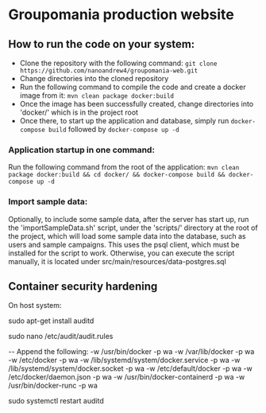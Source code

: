 # Groupomania production website  
  
## How to run the code on your system:  
  
- Clone the repository with the following command: `git clone https://github.com/nanoandrew4/groupomania-web.git`
- Change directories into the cloned repository
- Run the following command to compile the code and create a docker image from it: `mvn clean package docker:build`
- Once the image has been successfully created, change directories into 'docker/' which is in the project root
- Once there, to start up the application and database, simply run `docker-compose build` followed by `docker-compose up -d`

### Application startup in one command:
Run the following command from the root of the application:
`mvn clean package docker:build && cd docker/ && docker-compose build && docker-compose up -d`

### Import sample data:
Optionally, to include some sample data, after the server has start up, run the 'importSampleData.sh' script, under 
the 'scripts/' directory at the root of the project, which will load some sample data into the database, such as users and sample campaigns.
This uses the psql client, which must be installed for the script to work. Otherwise, you can execute the script manually, it is located under
src/main/resources/data-postgres.sql

## Container security hardening

On host system:

sudo apt-get install auditd

sudo nano /etc/audit/audit.rules

-- Append the following:
-w /usr/bin/docker -p wa
-w /var/lib/docker -p wa
-w /etc/docker -p wa
-w /lib/systemd/system/docker.service -p wa
-w /lib/systemd/system/docker.socket -p wa
-w /etc/default/docker -p wa
-w /etc/docker/daemon.json -p wa
-w /usr/bin/docker-containerd -p wa
-w /usr/bin/docker-runc -p wa

sudo systemctl restart auditd